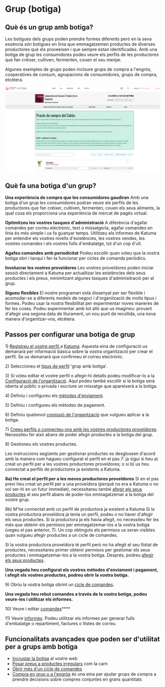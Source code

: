 # Grup \(botiga\)

## Què és un grup amb botiga?  <a id="what-is-a-hub-shop"></a>

Les botigues dels grups poden prendre formes diferents però en la seva essència són botigues en línia que emmagatzemen productes de diverses productores que els proveeixen i que sempre estan identificades. Amb una botiga de grup les consumidores podeu veure els perfils de les productores que fan créixer, cultiven, fermenten, couen el seu menjar.

Algunes exemples de grups poden incloure grups de compra a l'engròs, cooperatives de consum, agrupacions de consumidores, grups de compra, etcètera.

![](../.gitbook/assets/botigagrup.png)

## Què fa una botiga d'un grup?  <a id="what-does-it-do"></a>

**Una experiència de compra que les consumidores gaudiran** Amb una botiga d'un grup les consumidores podran veure els perfils de les productores que fan créixer, cultiven, fermenten, couen els seus aliments, la qual cosa els proporciona una experiència de mercat de pagès virtual.

**Optimitzeu les vostres tasques d'administració** A diferència d'agafar comandes per correu electrònic, text o missatgeria, agafar comandes en línia és més simple i us fa guanyar temps. Utilitzeu els informes de Katuma per entendre els vostres nivells d'existències, les vostres vendes, les vostres comandes i els vostres fulls d'embalatge, tot d'un cop d'ull.

**Agafeu comandes amb periodicitat** Podeu escollir quan voleu que la vostra botiga obri i tanqui i fer-la funcionar per cicles de comanda periòdics.

**Involucrar les vostres proveïdores** Les vostres proveïdores poden iniciar sessió directament a Katuma per actualitzar les existències dels seus productes i els preus, minimitzant algunes tasques d'adminisitració per al grup.

**Sigueu flexibles** El nostre programari està dissenyat per ser flexible i acomodar-se a diferents models de negoci i d'organització de molts tipus i formes. Podeu usar la nostra flexibilitat per experimentar noves maneres de fer les coses. Podeu experimentar amb tot allò que us imagineu: provant d'afegir una segona data de lliurament, un nou punt de recollida, una nova manera d'organitzar-vos, etcètera.

## Passos per configurar una botiga de grup  <a id="steps-for-setting-up-a-hub-shop"></a>

1\) [Registreu el vostre perfil ](https://guia.katuma.org/basic-features/register-and-create-your-profile)a [Katuma](https://app.katuma.org/register/auth#/signup?after_login=%2Fregister). Aquesta eina de configuració us demanarà per informació bàsica sobre la vostra organització per crear el perfil. Se us demanarà que confirmeu el correu electrònic.

2\) Seleccioneu el [tipus de perfil](https://guia.katuma.org/basic-features/tipus-de-perfils-disponibles) 'grup amb botiga'.

3\) Si voleu editar el vostre perfil o afegir-hi detalls podeu modificar-lo a la[ Configuració de l'organització](https://guia.katuma.org/basic-features/configuracio-de-lorganitzacio). Aquí podeu també escollir si la botiga serà oberta al públic o privada i escriure un missatge que apareixerà a la botiga.

4\) Definiu i configureu els [mètodes d'enviament](https://guia.katuma.org/basic-features/metodes-denviament).

5\) Definiu i configureu els mètodes de pagament.

6\) Definiu qualsevol [comissió de l'organització](https://guia.katuma.org/basic-features/comissions-de-lorganitzacio) que vulgueu aplicar a la botiga.

7\) [Creeu perfils o connecteu-vos amb les vostres productores proveïdores](https://guia.katuma.org/basic-features/creeu-o-connecteu-vos-amb-les-vostres-productores-proveidores). Necessiteu fer això abans de poder afegir productes a la botiga del grup.

8\) Gestioneu els vostres productes.

Les instruccions següents per gestionar productes es desglossen d'acord amb la manera com hagueu configurat el perfil en el pas 7: ja sigui si heu a\) creat un perfil per a les vostres productores proveïdores; o si b\) us heu connectat a perfils de productores ja existents a Katuma.

**8a\) He creat el perfil per a les meves productores proveïdores** Si en el pas previ heu creat un perfil per a una proveïdora \(perquè no era a Katuma o no vol ser-hi en un futur immediat\), necessitareu també [afegir els seus productes](https://guia.katuma.org/basic-features/productes) al seu perfil abans de poder-los emmagatzemar a la botiga del vostre grup.

8b\) M'he connectat amb un perfil de productora ja existent a Katuma Si la vostra productora proveïdora ja tenia un perfil, podeu o no haver d'afegir els seus productes. Si la productora ja els havia afegit, no necessiteu fer les més que obtenir els permisos per emmagatzemar-los a la vostra botiga \(vegeu el pas anterior, 7\). Un cop obtinguts els permisos us seran visibles quan vulgueu afegir productes a un cicle de comandes.

Si la vostra productora proveïdora té perfil però no ha afegit el seu llistat de productes, necessitareu primer obtenir permisos per gestionar els seus productes i emmagatzemar-los a la vostra botiga. Després, podreu [afegir els seus productes](https://guia.katuma.org/basic-features/productes).

**Una vegada heu configurat els vostres mètodes d'enviament i pagament, i afegit els vostres productes, podreu obrir la vostra botiga.**

9\) Obriu la vostra botiga obrint un [cicle de comandes](https://guia.katuma.org/basic-features/order-cycles-for-hubs).

**Una vegada heu rebut comandes a través de la vostra botiga, podeu veure-les i utilitzar els informes.**

10\) Veure i editar [comandes](https://guia.katuma.org/basic-features/veure-comandes)\*\*\*\*

11\) Veure [informes](https://guia.katuma.org/basic-features/informes). Podeu utilitzar els informes per generar fulls d'embalatge o repartiment, factures o llistes de correu.

## Funcionalitats avançades que poden ser d'utilitat per a grups amb botiga  <a id="advanced-features-that-are-helpful-for-hubs-with-shops"></a>

* [Incrustar la botiga](https://guia.katuma.org/funcionalitats-avancades/configuracio-de-la-botiga/incrustacio-de-la-botiga) al vostre web
* [Posar preus a productes irregulars](https://guia.katuma.org/funcionalitats-avancades/productes/posar-preu-a-productes-indivisibles-o-irregulars) com la carn
* [Obrir més d'un cicle de comandes](https://guia.katuma.org/funcionalitats-avancades/cicles-de-comanda/obrir-mes-dun-cicle-de-comanda)
* [Compra en grup o a l'engròs](https://guia.katuma.org/funcionalitats-avancades/productes/compra-en-grup-comprar-a-lengros) és una eina per ajudar grups de compra a prendre decisions sobre compres conjuntes en grans quantitats

